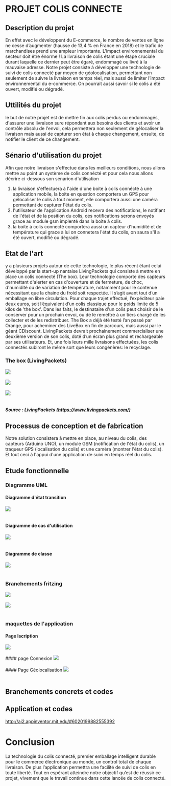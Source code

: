 # PROJET COLIS CONNECTE

## Description du projet 
En effet avec le développent du E-commerce, le nombre de ventes en ligne ne cesse d’augmenter (hausse de 13,4 % en France en 2018) et le trafic de marchandises prend une ampleur importante.
L'impact environnemental du secteur doit être énorme !
La livraison de colis étant une étape cruciale durant laquelle ce dernier peut être égaré, endommagé ou livré à la mauvaise adresse.
Notre projet consiste à développer une  technologie de suivi de colis connecté par moyen de géolocalisation, permettant non seulement de suivre la livraison en temps réel, mais aussi de limiter l’impact environnemental du e-commerce. On pourrait aussi savoir si le colis a été ouvert, modifié ou dégradé.

## Uttilités du projet 
le but de notre projet est de mettre fin aux colis perdus ou endommagés, d'assurer une livraison sure répondant aux besoins des clients et avoir un contrôle absolu de l'envoi, cela permettera non seulement de gélocaliser la livraison mais aussi de capturer son état à chaque changement, ensuite, de notifier le client de ce changement.

## Sénario d'utilisation du projet

Afin que notre livraison s'effectue dans les meilleurs conditions, nous allons mettre au point un système de colis connécté et pour cela nous allons décrire ci-dessous son sénarion d'utilisation 
1. la livraison s'effectuera à l'aide d'une boite à colis connécté à une application mobile, la boite en question comportera un GPS pour gélocaliser le colis à tout moment, elle comportera aussi une caméra permettant de capturer l'état du colis. 
2. l'utilisateur de l'application Android recevra des notifications, le notifiant de l'état et de la position du colis, ces notifications serons envoyés grace au module gsm implenté dans la boite à colis.
3. la boite à colis connecté comportera aussi un capteur d'humidité et de température qui grace à lui on connetera l'état du colis, on saura s'il a été ouvert, modifié ou dégradé.

## Etat de l'art 
 y a plusieurs projets autour de cette technologie, le plus récent  étant celui développé par la  start-up nantaise LivingPackets qui consiste à mettre en place un colis connecté (The box). Leur technologie comporte des capteurs permettant d'alerter en cas d'ouverture et de fermeture, de choc, d'humidité ou de variation de température, notamment pour le contenue nécessitant que la chaine du froid soit respectée.
 Il s’agit avant tout d’un emballage en libre circulation. Pour chaque trajet effectué, l’expéditeur paie deux euros, soit l’équivalent d’un colis classique pour le poids limite de 5 kilos de 'the box'.
 Dans les faits, le destinataire d'un colis peut choisir de le conserver pour un prochain envoi, ou de le remettre à un tiers chargé de les collecter et de les redistribuer.
 The Box a déjà été testé l’an passé par Orange, pour acheminer des LiveBox en fin de parcours, mais aussi par le géant CDiscount. LivingPackets devrait prochainement commercialiser une deuxième version de son colis, doté d’un écran plus grand et rechargeable par ses utilisateurs. Et, une fois leurs mille livraisons effectuées, les colis connectés subiront le même sort que leurs congénères: le recyclage.

### The box (LivingPackets)
<img src="https://github.com/institut-galilee/2020-smart-box/blob/master/doc/pictures/colis.jpg"/>
<br></br>
<img src="https://github.com/institut-galilee/2020-smart-box/blob/master/doc/pictures/boite.jpeg"/>
<br></br>
<img src="https://github.com/institut-galilee/2020-smart-box/blob/master/doc/pictures/tel.jpg"/>
<br></br>

##### Source : LivingPackets (https://www.livingpackets.com/)

## Processus de conception et de fabrication 
Notre solution consistera à mettre en place, au niveau du colis, des capteurs (Arduino UNO), un module GSM (notification de l'état du colis), un traqueur GPS (localisation du colis) et une caméra (montrer l'état du colis).
Et tout ceci à l'appui d'une application de suivi en temps réel du colis. 

## Etude fonctionnelle 
### Diagramme UML
#### Diagramme d'état transition
<img src="https://github.com/institut-galilee/2020-smart-box/blob/master/doc/pictures/Colis_connect%C3%A9.jpg"/>
<br></br>

#### Diagramme de cas d'utilisation 
<img src="https://github.com/institut-galilee/2020-smart-box/blob/master/doc/pictures/diagramme_smartbox.jpg"/>
<br></br>

#### Diagramme de classe 
<img src="https://github.com/institut-galilee/2020-smart-box/blob/master/doc/pictures/diagramme_class.jpg"/>
<br></br>

### Branchements fritzing

<img src="https://github.com/institut-galilee/2020-smart-box/blob/master/doc/pictures/smart_box_sketch.png"/>
<br></br>
<img src="https://github.com/institut-galilee/2020-smart-box/blob/master/doc/pictures/smart_box_schematic.png"/>
<br></br>

### maquettes de l'application 

#### Page Iscription 
<img src="https://github.com/institut-galilee/2020-smart-box/blob/master/doc/pictures/Inscription.jpg"/>
<br></br>
#### page Connexion 
<img src="https://github.com/institut-galilee/2020-smart-box/blob/master/doc/pictures/Connexion.jpg"/>
<br></br>
#### Page Géolocalisation 
<img src="https://github.com/institut-galilee/2020-smart-box/blob/master/doc/pictures/G%C3%A9olocalisation.jpg"/>
<br></br>

## Branchements concrets et codes 

## Application et codes
http://ai2.appinventor.mit.edu/#6020199882555392

# Conclusion 
La technologie du colis connecté, premier emballage intelligent durable pour le commerce électronique au monde, un control total de chaque livraison. De plus l’application permettra une facilité de suivi de colis en toute liberté.
Tout en espérant atteindre notre objectif qu’est de réussir ce projet, vivement que le travail continue dans cette lancée de colis connecté.


